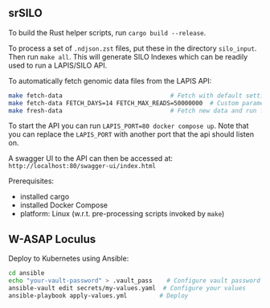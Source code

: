 ## srSILO

To build the Rust helper scripts, run `cargo build --release`.

To process a set of `.ndjson.zst` files, put these in the directory `silo_input`. Then run `make all`. 
This will generate SILO Indexes which can be readily used to run a LAPIS/SILO API.

To automatically fetch genomic data files from the LAPIS API:
```bash
make fetch-data                              # Fetch with default settings
make fetch-data FETCH_DAYS=14 FETCH_MAX_READS=50000000  # Custom parameters
make fresh-data                              # Fetch new data and run full pipeline
```

To start the API you can run `LAPIS_PORT=80 docker compose up`.
Note that you can replace the `LAPIS_PORT` with another port that the api should listen on.

A swagger UI to the API can then be accessed at:
`http://localhost:80/swagger-ui/index.html`

Prerequisites:
- installed cargo
- installed Docker Compose
- platform: Linux (w.r.t. pre-processing scripts invoked by `make`)

## W-ASAP Loculus

Deploy to Kubernetes using Ansible:

```bash
cd ansible
echo "your-vault-password" > .vault_pass    # Configure vault password
ansible-vault edit secrets/my-values.yaml  # Configure your values
ansible-playbook apply-values.yml         # Deploy
```